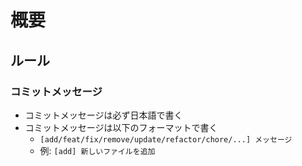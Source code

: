 # 概要

## ルール

### コミットメッセージ
- コミットメッセージは必ず日本語で書く
- コミットメッセージは以下のフォーマットで書く
  - `[add/feat/fix/remove/update/refactor/chore/...] メッセージ`
  - 例: `[add] 新しいファイルを追加`
